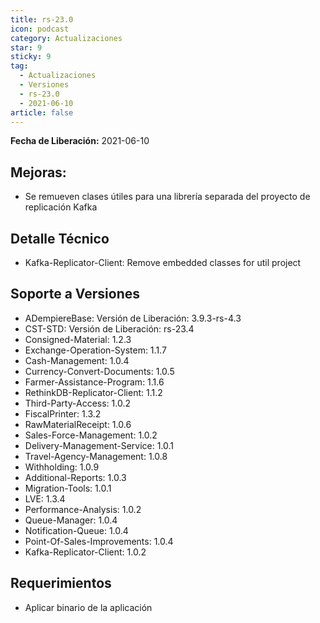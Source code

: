 ```yaml
---
title: rs-23.0
icon: podcast
category: Actualizaciones
star: 9
sticky: 9
tag:
  - Actualizaciones
  - Versiones
  - rs-23.0
  - 2021-06-10
article: false
---
```


**Fecha de Liberación:** 2021-06-10

## Mejoras:

- Se remueven clases útiles para una librería separada del proyecto de replicación Kafka

## Detalle Técnico

- Kafka-Replicator-Client: Remove embedded classes for util project

## Soporte a Versiones

- ADempiereBase: Versión de Liberación: 3.9.3-rs-4.3
- CST-STD: Versión de Liberación: rs-23.4
- Consigned-Material: 1.2.3
- Exchange-Operation-System: 1.1.7
- Cash-Management: 1.0.4
- Currency-Convert-Documents: 1.0.5
- Farmer-Assistance-Program: 1.1.6
- RethinkDB-Replicator-Client: 1.1.2
- Third-Party-Access: 1.0.2
- FiscalPrinter: 1.3.2
- RawMaterialReceipt: 1.0.6
- Sales-Force-Management: 1.0.2
- Delivery-Management-Service: 1.0.1
- Travel-Agency-Management: 1.0.8
- Withholding: 1.0.9
- Additional-Reports: 1.0.3
- Migration-Tools: 1.0.1
- LVE: 1.3.4
- Performance-Analysis: 1.0.2
- Queue-Manager: 1.0.4
- Notification-Queue: 1.0.4
- Point-Of-Sales-Improvements: 1.0.4
- Kafka-Replicator-Client: 1.0.2

## Requerimientos

- Aplicar binario de la aplicación

